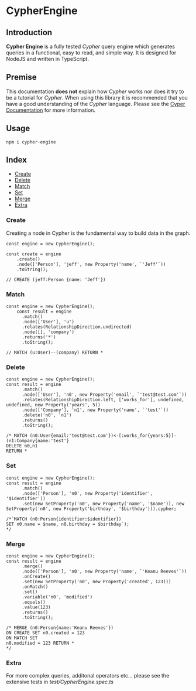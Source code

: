 # CypherEngine

## Introduction
**Cypher Engine** is a fully tested *Cypher* query engine which generates queries in a functional, easy to read, and simple way. It is designed for NodeJS and written in TypeScript.

## Premise
This documentation **does not** explain how *Cypher* works nor does it try to be a tutorial for *Cypher*. When using this library it is recommended that you have a good understanding of the *Cypher* language. Please see the [Cyper Documentation](https://neo4j.com/docs/cypher-manual/current/) for more information.

## Usage
```
npm i cypher-engine
```
## Index
* [Create](#create)
* [Delete](#delete)
* [Match](#match)
* [Set](#set)
* [Merge](#merge)
* [Extra](#extra)


### Create

Creating a node in Cypher is the fundamental way to build data in the graph.

```
const engine = new CypherEngine();

const create = engine
    .create()
    .node(['Person'], 'jeff', new Property('name', `'Jeff'`))
    .toString();

// CREATE (jeff:Person {name: 'Jeff'})
```



### Match

```
const engine = new CypherEngine();
    const result = engine
      .match()
      .node(['User'], 'u')
      .relates(RelationshipDirection.undirected)
      .node([], 'company')
      .returns('*')
      .toString();

// MATCH (u:User)--(company) RETURN *
```

### Delete

```
const engine = new CypherEngine();
const result = engine
      .match()
      .node(['User'], 'n0', new Property('email', `'test@test.com'`))
      .relates(RelationshipDirection.left, ['works_for'], undefined, undefined, new Property('years', 5))
      .node(['Company'], 'n1', new Property('name', `'test'`))
      .delete('n0', 'n1')
      .returns()
      .toString();

/* MATCH (n0:User{email:'test@test.com'})<-[:works_for{years:5}]-(n1:Company{name:'test'}
DELETE n0,n1
RETURN *
```



### Set
```
const engine = new CypherEngine();
const result = engine
      .match()
      .node(['Person'], 'n0', new Property('identifier', '$identifier'))
      .set(new SetProperty('n0', new Property('name', '$name')), new SetProperty('n0', new Property('birthday', '$birthday'))).cypher;

/*`MATCH (n0:Person{identifier:$identifier})
SET n0.name = $name, n0.birthday = $birthday`);
*/

```


### Merge

```
const engine = new CypherEngine();
const result = engine
      .merge()
      .node(['Person'], 'n0', new Property('name', `'Keanu Reeves'`))
      .onCreate()
      .set(new SetProperty('n0', new Property('created', 123)))
      .onMatch()
      .set()
      .variable('n0', 'modified')
      .equals()
      .value(123)
      .returns()
      .toString();

/* MERGE (n0:Person{name:'Keanu Reeves'})
ON CREATE SET n0.created = 123
ON MATCH SET
n0.modified = 123 RETURN *
*/
```


### Extra
For more complex queries, additonal operators etc... please see the extensive tests in *test/CypherEngine.spec.ts*
